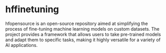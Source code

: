 # hffinetuning
hfopensource is an open-source repository aimed at simplifying the process of fine-tuning machine learning models on custom datasets. The project provides a framework that allows users to take pre-trained models and adapt them to specific tasks, making it highly versatile for a variety of AI applications. 
